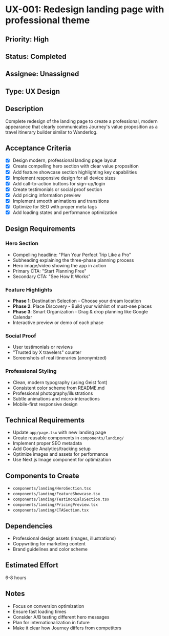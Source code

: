 # UX-001: Redesign landing page with professional theme

## Priority: High
## Status: Completed
## Assignee: Unassigned
## Type: UX Design

## Description
Complete redesign of the landing page to create a professional, modern appearance that clearly communicates Journey's value proposition as a travel itinerary builder similar to Wanderlog.

## Acceptance Criteria
- [x] Design modern, professional landing page layout
- [x] Create compelling hero section with clear value proposition
- [x] Add feature showcase section highlighting key capabilities
- [x] Implement responsive design for all device sizes
- [x] Add call-to-action buttons for sign-up/login
- [x] Create testimonials or social proof section
- [x] Add pricing information preview
- [x] Implement smooth animations and transitions
- [x] Optimize for SEO with proper meta tags
- [x] Add loading states and performance optimization

## Design Requirements

### Hero Section
- Compelling headline: "Plan Your Perfect Trip Like a Pro"
- Subheading explaining the three-phase planning process
- Hero image/video showing the app in action
- Primary CTA: "Start Planning Free"
- Secondary CTA: "See How It Works"

### Feature Highlights
- **Phase 1**: Destination Selection - Choose your dream location
- **Phase 2**: Place Discovery - Build your wishlist of must-see places  
- **Phase 3**: Smart Organization - Drag & drop planning like Google Calendar
- Interactive preview or demo of each phase

### Social Proof
- User testimonials or reviews
- "Trusted by X travelers" counter
- Screenshots of real itineraries (anonymized)

### Professional Styling
- Clean, modern typography (using Geist font)
- Consistent color scheme from README.md
- Professional photography/illustrations
- Subtle animations and micro-interactions
- Mobile-first responsive design

## Technical Requirements
- Update `app/page.tsx` with new landing page
- Create reusable components in `components/landing/`
- Implement proper SEO metadata
- Add Google Analytics/tracking setup
- Optimize images and assets for performance
- Use Next.js Image component for optimization

## Components to Create
- `components/landing/HeroSection.tsx`
- `components/landing/FeatureShowcase.tsx`
- `components/landing/TestimonialsSection.tsx`
- `components/landing/PricingPreview.tsx`
- `components/landing/CTASection.tsx`

## Dependencies
- Professional design assets (images, illustrations)
- Copywriting for marketing content
- Brand guidelines and color scheme

## Estimated Effort
6-8 hours

## Notes
- Focus on conversion optimization
- Ensure fast loading times
- Consider A/B testing different hero messages
- Plan for internationalization in future
- Make it clear how Journey differs from competitors